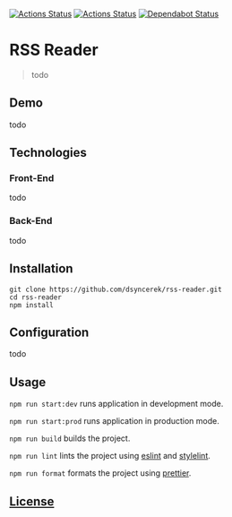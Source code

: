 [![Actions Status](https://github.com/dsyncerek/rss-reader/workflows/ServerCI/badge.svg)](https://github.com/dsyncerek/rss-reader/actions)
[![Actions Status](https://github.com/dsyncerek/rss-reader/workflows/ClientCI/badge.svg)](https://github.com/dsyncerek/rss-reader/actions)
[![Dependabot Status](https://api.dependabot.com/badges/status?host=github&repo=dsyncerek/rss-reader)](https://dependabot.com)

# RSS Reader

> todo 

## Demo

todo

## Technologies

### Front-End

todo

### Back-End

todo

## Installation

```
git clone https://github.com/dsyncerek/rss-reader.git
cd rss-reader
npm install
```

## Configuration

todo

## Usage

`npm run start:dev` runs application in development mode.

`npm run start:prod` runs application in production mode.

`npm run build` builds the project.

`npm run lint` lints the project using [eslint](https://github.com/eslint/eslint) and [stylelint](https://github.com/stylelint/stylelint).

`npm run format` formats the project using [prettier](https://github.com/prettier/prettier).

## [License](LICENSE)

